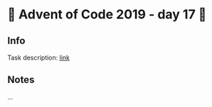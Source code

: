 # 🎄 Advent of Code 2019 - day 17 🎄

## Info

Task description: [link](https://adventofcode.com/2019/day/17)

## Notes

...